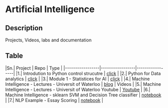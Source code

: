 # Artificial Intelligence



## Description

Projects, Videos, labs and documentation

## Table

|Sn.| Project | Repo | Type |
|-----------------|-----------------|-----------------|
|1.| Introdution to Python control strucutre    | [click](https://github.com/JagdishMane/python-control-structure.git) | 
|2.| Python for Data analytics  | [click](https://github.com/JagdishMane/python-foundation-for-statistices-data-analytics.git) | 
|3.| Module 1 - Statistices for AI  |   [click](https://github.com/JagdishMane/python-foundation-for-statistices-data-analytics.git)   | 
|4.| Machine Intelligence - Lectures - Universit of Waterloo | [blog](https://tizhoosh.com/lectures/) | Videos |
|5.| Machine Intelligence - Lectures - Universit of Waterloo Youtube | [Youtube](https://www.youtube.com/@KimiaLabMayo/videos) |
|6.| Machine Intelligence - sklearn SVM and Decision Tree classifier | [notebook](./aai501-m4-sklearn-svc-and-decision-tree/) | 
|7.| NLP Example - Essay Scoring | [notebook](./AAI-501-M5-Neural-Network/) |

